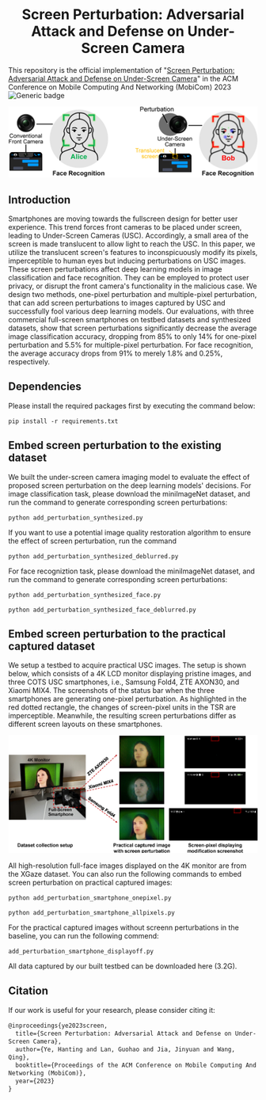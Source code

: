 <h1 align="center"> Screen Perturbation: Adversarial Attack and Defense on Under-Screen Camera</h1>

This repository is the official implementation of "[Screen Perturbation: Adversarial Attack and Defense on Under-Screen Camera](https://doi.org/10.1145/3570361.3613278)"
in the ACM Conference on Mobile Computing And Networking (MobiCom) 2023 
![Generic badge](https://img.shields.io/badge/code-official-green.svg)

![overview1](./Overview1.png)

## Introduction
Smartphones are moving towards the fullscreen design for better user experience. This trend forces front cameras to be placed under screen, leading to Under-Screen Cameras (USC). Accordingly, a small area of the screen is made translucent to allow light to reach the USC. In this paper, we utilize the translucent screen's features to inconspicuously modify its pixels, imperceptible to human eyes but inducing perturbations on USC images. These screen perturbations affect deep learning models in image classification and face recognition. They can be employed to protect user privacy, or disrupt the front camera's functionality in the malicious case. We design two methods, one-pixel perturbation and multiple-pixel perturbation, that can add screen perturbations to images captured by USC and successfully fool various deep learning models. Our evaluations, with three commercial full-screen smartphones on testbed datasets and synthesized datasets, show that screen perturbations significantly decrease the average image classification accuracy, dropping from 85% to only 14% for one-pixel perturbation and 5.5% for multiple-pixel perturbation. For face recognition, the average accuracy drops from 91% to merely 1.8% and 0.25%, respectively.

## Dependencies
Please install the required packages first by executing the command below:
```
pip install -r requirements.txt
```

## Embed screen perturbation to the existing dataset
We built the under-screen camera imaging model to evaluate the effect of proposed screen perturbation on the deep learning models' decisions. For image classification task, please download the miniImageNet dataset, and run the command to generate corresponding screen perturbations:
```
python add_perturbation_synthesized.py
```
If you want to use a potential image quality restoration algorithm to ensure the effect of screen perturbation, run the command
```
python add_perturbation_synthesized_deblurred.py
```
For face recogniztion task, please download the miniImageNet dataset, and run the command to generate corresponding screen perturbations:
```
python add_perturbation_synthesized_face.py
```
```
python add_perturbation_synthesized_face_deblurred.py
```

## Embed screen perturbation to the practical captured dataset
We setup a testbed to acquire practical USC images. The setup is shown below, which consists of a 4K LCD monitor displaying pristine images, and three COTS USC smartphones, i.e., Samsung Fold4, ZTE AXON30, and Xiaomi MIX4. The screenshots of the status bar when the three smartphones are generating one-pixel perturbation. As highlighted in the red dotted rectangle, the changes of screen-pixel units in the TSR are imperceptible. Meanwhile, the resulting screen perturbations differ as different screen layouts on these smartphones.

![overview2](./Overview2.png)

All high-resolution full-face images displayed on the 4K monitor are from the XGaze dataset. You can also run the following commands to embed screen perturbation on practical captured images:
```
python add_perturbation_smartphone_onepixel.py
```
```
python add_perturbation_smartphone_allpixels.py
```
For the practical captured images without screenn perturbations in the baseline, you can run the following commend:
```
add_perturbation_smartphone_displayoff.py
```

All data captured by our built testbed can be downloaded here (3.2G).


## Citation

If our work is useful for your research, please consider citing it:

```
@inproceedings{ye2023screen,
  title={Screen Perturbation: Adversarial Attack and Defense on Under-Screen Camera},
  author={Ye, Hanting and Lan, Guohao and Jia, Jinyuan and Wang, Qing},
  booktitle={Proceedings of the ACM Conference on Mobile Computing And Networking (MobiCom)},
  year={2023}
}
```